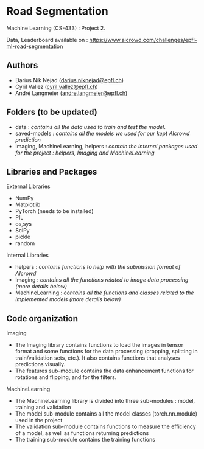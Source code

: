 # Road Segmentation
Machine Learning (CS-433) : Project 2.

Data, Leaderboard available on : <https://www.aicrowd.com/challenges/epfl-ml-road-segmentation>

## Authors
- Darius Nik Nejad (<darius.niknejad@epfl.ch>)
- Cyril Vallez (<cyril.vallez@epfl.ch>)
- André Langmeier (<andre.langmeier@epfl.ch>)

## Folders (to be updated)
- data : *contains all the data used to train and test the model*.
- saved-models : *contains all the models we used for our kept AIcrowd prediction*
- Imaging, MachineLearning, helpers : *contain the internal packages used for the project : helpers, Imaging and MachineLearning*

## Libraries and Packages
External Libraries
- NumPy
- Matplotlib
- PyTorch (needs to be installed)
- PIL
- os,sys
- SciPy
- pickle
- random

Internal Libraries
- helpers : *contains functions to help with the submission format of AIcrowd*
- Imaging : *contains all the functions related to image data processing (more details below)*
- MachineLearning : *contains all the functions and classes related to the implemented models (more details below)*

## Code organization
Imaging
- The Imaging library contains functions to load the images in tensor format and some functions for the data processing (cropping, splitting in train/validation sets, etc.). It also contains functions that analyses predictions visually.
- The features sub-module contains the data enhancement functions for rotations and flipping, and for the filters.

MachineLearning
- The MachineLearning library is divided into three sub-modules : model, training and validation
- The model sub-module contains all the model classes (torch.nn.module) used in the project
- The validation sub-module contains functions to measure the efficiency of a model, as well as functions returning predictions
- The training sub-module contains the training functions
